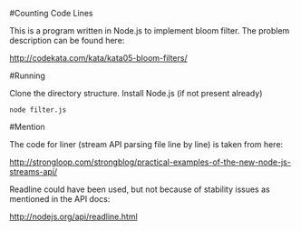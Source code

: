 #Counting Code Lines

This is a program written in Node.js to implement bloom filter. The problem description can be found here:

http://codekata.com/kata/kata05-bloom-filters/

#Running

Clone the directory structure.
Install Node.js (if not present already)
```
node filter.js
```

#Mention

The code for liner (stream API parsing file line by line) is taken from here:

http://strongloop.com/strongblog/practical-examples-of-the-new-node-js-streams-api/

Readline could have been used, but not because of stability issues as mentioned in the API docs:

http://nodejs.org/api/readline.html